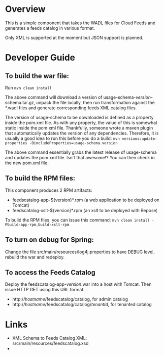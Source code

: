 # Overview
This is a simple component that takes the WADL files for Cloud Feeds and
generates a feeds catalog in various format.

Only XML is supported at the moment but JSON support is planned.

# Developer Guide
## To build the war file:
Run ```mvn clean install```

The above command will download a version of usage-schema-_version_-schema.tar.gz, unpack the file locally, then run transformation against the *.wadl files and generate corresponding feeds XML catalog files.

The version of usage-schema to be downloaded is defined as a property inside the pom.xml file. As with any property, the value of this is somewhat static inside the pom.xml file. Thankfully, someone wrote a maven plugin that automatically updates the version of any dependencies. Therefore, it is usually a good idea to run this before you do a build:
```mvn versions:update-properties -DincludeProperties=usage-schema.version```

The above command essentially grabs the latest release of usage-schema and updates the pom.xml file. Isn't that awesome!? You can then check in the new pom.xml file.

## To build the RPM files:
This component produces 2 RPM artifacts:
* feedscatalog-app-${version}*.rpm (a web application to be deployed on Tomcat)
* feedscatalog-xslt-${version}*.rpm (an xslt to be deployed with Repose)

To build the RPM files, you can issue this command:
```mvn clean install -Pbuild-app-rpm,build-xslt-rpm```

## To turn on debug for Spring:
Change the file src/main/resources/log4j.properties to have DEBUG level, rebuild the war and redeploy.

## To access the Feeds Catalog
Deploy the feedscatalog-app-_version_.war into a host with Tomcat. Then issue HTTP GET using this URL format:
* http://_hostname_/feedscatalog/catalog, for admin catalog
* http://_hostname_/feedscatalog/catalog/_tenantId_, for tenanted catalog

# Links
* XML Schema to Feeds Catalog XML: src/main/resources/feedscatalog.xsd
* 

